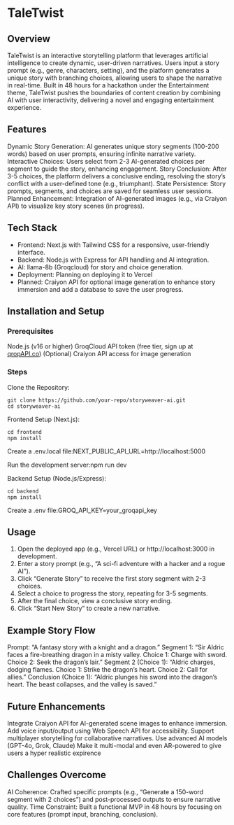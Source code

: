 # TaleTwist

## Overview

TaleTwist is an interactive storytelling platform that leverages artificial intelligence to create dynamic, user-driven narratives. Users input a story prompt (e.g., genre, characters, setting), and the platform generates a unique story with branching choices, allowing users to shape the narrative in real-time. Built in 48 hours for a hackathon under the Entertainment theme, TaleTwist pushes the boundaries of content creation by combining AI with user interactivity, delivering a novel and engaging entertainment experience.

## Features

Dynamic Story Generation: AI generates unique story segments (100-200 words) based on user prompts, ensuring infinite narrative variety.
Interactive Choices: Users select from 2-3 AI-generated choices per segment to guide the story, enhancing engagement.
Story Conclusion: After 3-5 choices, the platform delivers a conclusive ending, resolving the story’s conflict with a user-defined tone (e.g., triumphant).
State Persistence: Story prompts, segments, and choices are saved for seamless user sessions.
Planned Enhancement: Integration of AI-generated images (e.g., via Craiyon API) to visualize key story scenes (in progress).

## Tech Stack

- Frontend: Next.js with Tailwind CSS for a responsive, user-friendly interface.
- Backend: Node.js with Express for API handling and AI integration.
- AI: llama-8b (Groqcloud) for story and choice generation.
- Deployment: Planning on deploying it to Vercel
- Planned: Craiyon API for optional image generation to enhance story immersion and add a database to save the user progress.

## Installation and Setup

### Prerequisites

Node.js (v16 or higher)
GroqCloud API token (free tier, sign up at [qropAPI.co](https://console.groq.com/home))
(Optional) Craiyon API access for image generation

### Steps

Clone the Repository:

```
git clone https://github.com/your-repo/storyweaver-ai.git
cd storyweaver-ai
```

Frontend Setup (Next.js):

```
cd frontend
npm install
```

Create a .env.local file:NEXT_PUBLIC_API_URL=http://localhost:5000

Run the development server:npm run dev

Backend Setup (Node.js/Express):

```
cd backend
npm install
```

Create a .env file:GROQ_API_KEY=your_groqapi_key

## Usage

1. Open the deployed app (e.g., Vercel URL) or http://localhost:3000 in development.
2. Enter a story prompt (e.g., “A sci-fi adventure with a hacker and a rogue AI”).
3. Click “Generate Story” to receive the first story segment with 2-3 choices.
4. Select a choice to progress the story, repeating for 3-5 segments.
5. After the final choice, view a conclusive story ending.
6. Click “Start New Story” to create a new narrative.

## Example Story Flow

Prompt: “A fantasy story with a knight and a dragon.”
Segment 1: “Sir Aldric faces a fire-breathing dragon in a misty valley. Choice 1: Charge with sword. Choice 2: Seek the dragon’s lair.”
Segment 2 (Choice 1): “Aldric charges, dodging flames. Choice 1: Strike the dragon’s heart. Choice 2: Call for allies.”
Conclusion (Choice 1): “Aldric plunges his sword into the dragon’s heart. The beast collapses, and the valley is saved.”

## Future Enhancements

Integrate Craiyon API for AI-generated scene images to enhance immersion.
Add voice input/output using Web Speech API for accessibility.
Support multiplayer storytelling for collaborative narratives.
Use advanced AI models (GPT-4o, Grok, Claude)
Make it multi-modal and even AR-powered to give users a hyper realistic expirence

## Challenges Overcome

AI Coherence: Crafted specific prompts (e.g., “Generate a 150-word segment with 2 choices”) and post-processed outputs to ensure narrative quality.
Time Constraint: Built a functional MVP in 48 hours by focusing on core features (prompt input, branching, conclusion).
